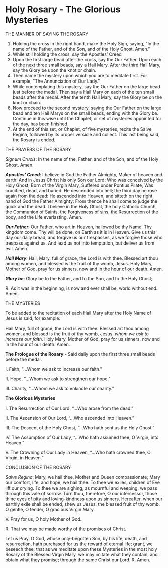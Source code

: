 # Holy Rosary - The Glorious Mysteries

THE MANNER OF SAYING THE ROSARY

1. Holding the cross in the right hand, make the Holy Sign, saying, "In the name
of the Father, and of the Son, and of the Holy Ghost. Amen."
2. While still holding the cross, say the Apostles’ Creed
3. Upon the first large bead after the cross, say the Our Father. Upon each of
the next three small beads, say a Hail Mary. After the third Hail Mary, say the
Glory be upon the knot or chain.
4. Then name the mystery upon which you are to meditate first. For example, "The
Annunciation of Our Lady."
5. While contemplating this mystery, say the Our Father on the large bead just
before the medal. Then say a Hail Mary on each of the ten small beads after the
medal. After the tenth Hail Mary, say the Glory be on the knot or chain. 
6. Now proceed to the second mystery, saying the Our Father on the large bead
and ten Hail Marys on the small beads, ending with the Glory be. Continue in
this wise until the Chaplet, or set of mysteries appointed for the day, has been
finished.
7. At the end of this set, or Chaplet, of five mysteries, recite the Salve
Regina, followed by its proper versicle and collect. This last being said, the
Rosary is ended.

THE PRAYERS OF THE ROSARY

*Signum Crucis*: In the name of the, Father, and of the Son, and of the Holy
Ghost. Amen.

***Apostles' Creed***: I believe in God the Father Almighty, Maker of heaven and
earth: And in Jesus Christ his only Son our Lord: Who was conceived by the Holy
Ghost, Born of the Virgin Mary, Suffered under Pontius Pilate, Was crucified,
dead, and buried: He descended into hell; the third day he rose again from the
dead: He ascended into Heaven, and sitteth on the right hand of God the Father
Almighty: From thence he shall come to judge the quick and the dead. I believe
in the Holy Ghost, the holy Catholic Church, the Communion of Saints, the
Forgiveness of sins, the Resurrection of the body, and the Life everlasting.
Amen.

***Our Father***: Our Father, who art in Heaven, hallowed be thy Name. Thy
kingdom come. Thy will be done, on Earth as it is in Heaven. Give us this day
our daily bread, and forgive us our trespasses, as we forgive those who trespass
against us. And lead us not into temptation, but deliver us from evil. Amen.

***Hail Mary***: Hail, Mary, full of grace, the Lord is with thee. Blessed art
thou among women, and blessed is the fruit of thy womb, Jesus. Holy Mary, Mother
of God, pray for us sinners, now and in the hour of our death. Amen.

***Glory be***: Glory be to the Father, and to the Son, and to the Holy Ghost;

R. As it was in the beginning, is now and ever shall be, world without end.
Amen.

THE MYSTERIES

To be added to the recitation of each Hail Mary after the Holy Name of Jesus is
said, for example:

Hail Mary, full of grace, the Lord is with thee. Blessed art
thou among women, and blessed is the fruit of thy womb, Jesus, *whom we ask to
increase our faith*. Holy Mary, Mother of God, pray for us sinners, now and in
the hour of our death. Amen.

**The Prologue of the Rosary** - Said daily upon the first three small beads
before the medal.

I. Faith, "...Whom we ask to increase our faith."

II. Hope, "...Whom we ask to strengthen our hope."

III. Charity, "...Whom we ask to enkindle our charity."

**The Glorious Mysteries**

I. The Resurrection of Our Lord, “…Who arose from the dead.”

II. The Ascension of Our Lord, “…Who ascended into Heaven.”

III. The Descent of the Holy Ghost, “…Who hath sent us the Holy Ghost.”

IV. The Assumption of Our Lady, “…Who hath assumed thee, O Virgin, into Heaven.”

V. The Crowning of Our Lady in Heaven, “…Who hath crowned thee, O Virgin, in Heaven.”

CONCLUSION OF THE ROSARY

*Salve Regina*: Mary, we hail thee, Mother and Queen compassionate; Mary our
comfort, life, and hope, we hail thee. To thee we exiles, children of Eve lift
our crying. To thee we are sighing, as mournful and weeping, we pass through
this vale of sorrow. Turn thou, therefore, O our intercessor, those thine eyes
of pity and loving-kindness upon us sinners. Hereafter, when our earthly exile
shall be ended, shew us Jesus, the blessed fruit of thy womb. O gentle, O
tender, O gracious Virgin Mary.

V. Pray for us, O holy Mother of God.

R. That we may be made worthy of the promises of Christ.

Let us Pray. O God, whose only-begotten Son, by his life, death, and
resurrection, hath purchased for us the reward of eternal life; grant, we
beseech thee; that as we meditate upon these Mysteries in the most holy Rosary
of the Blessed Virgin Mary, we may imitate what they contain, and obtain what
they promise; through the same Christ our Lord. R. Amen.

